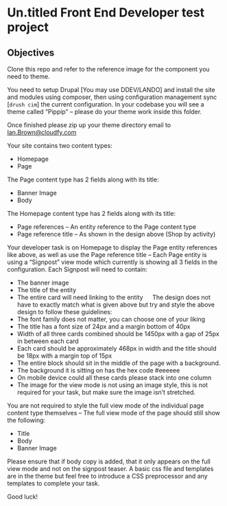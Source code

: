 # Un.titled Front End Developer test project

## Objectives

Clone this repo and refer to the reference image for the component you need to theme.

You need to setup Drupal [You may use DDEV/LANDO] and install the site and modules using composer, then using configuration management sync [`drush cim`] the current configuration.
In your codebase you will see a theme called “Pippip” – please do your theme work inside this folder.

Once finished please zip up your theme directory email to [Ian.Brown@cloudfy.com](Ian.Brown@cloudfy.com)

Your site contains two content types:
-	Homepage
-	Page

The Page content type has 2 fields along with its title:
-	Banner Image
-	Body

The Homepage content type has 2 fields along with its title:
-	Page references – An entity reference to the Page content type
-	Page reference title – As shown in the design above (Shop by activity)

Your developer task is on Homepage to display the Page entity references like above, as well as use the Page reference title – Each Page entity is using a “Signpost” view mode which currently is showing all 3 fields in the configuration.
Each Signpost will need to contain:
-	The banner image
-	The title of the entity
-	The entire card will need linking to the entity
 
The design does not have to exactly match what is given above but try and style the above design to follow these guidelines:
-	The font family does not matter, you can choose one of your liking
-	The title has a font size of 24px and a margin bottom of 40px
-	Width of all three cards combined should be 1450px with a gap of 25px in between each card
-	Each card should be approximately 468px in width and the title should be 18px with a margin top of 15px
-	The entire block should sit in the middle of the page with a background.
-	The background it is sitting on has the hex code #eeeeee
-	On mobile device could all these cards please stack into one column
-	The image for the view mode is not using an image style, this is not required for your task, but make sure the image isn’t stretched.

You are not required to style the full view mode of the individual page content type themselves – The full view mode of the page should still show the following:
-	Title	
-	Body
-	Banner Image

Please ensure that if body copy is added, that it only appears on the full view mode and not on the signpost teaser.
A basic css file and templates are in the theme but feel free to introduce a CSS preprocessor and any templates to complete your task.

Good luck!

